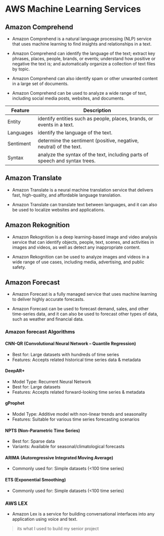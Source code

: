 # AWS Machine Learning Services


## Amazon Comprehend

- Amazon Comprehend is a natural language processing (NLP) service that uses machine learning to find insights and relationships in a text.

- Amazon Comprehend can identify the language of the text; extract key phrases, places, people, brands, or events; understand how positive or negative the text is; and automatically organize a collection of text files by topic.

- Amazon Comprehend can also identify spam or other unwanted content in a large set of documents.

- Amazon Comprehend can be used to analyze a wide range of text, including social media posts, websites, and documents.

| Feature   | Description                                                                                       |
| --------- | ------------------------------------------------------------------------------------------------- |
| Entity    | identify entities such as people, places, brands, or events in a text.      |
| Languages | identify the language of the text.                                          |
| Sentiment | determine the sentiment (positive, negative, neutral) of the text.          |
| Syntax    | analyze the syntax of the text, including parts of speech and syntax trees. |



## Amazon Translate


- Amazon Translate is a neural machine translation service that delivers fast, high-quality, and affordable language translation.

- Amazon Translate can translate text between languages, and it can also be used to localize websites and applications.


## Amazon Rekognition



- Amazon Rekognition is a deep learning-based image and video analysis service that can identify objects, people, text, scenes, and activities in images and videos, as well as detect any inappropriate content.


- Amazon Rekognition can be used to analyze images and videos in a wide range of use cases, including media, advertising, and public safety.



## Amazon Forecast



- Amazon Forecast is a fully managed service that uses machine learning to deliver highly accurate forecasts.


- Amazon Forecast can be used to forecast demand, sales, and other time-series data, and it can also be used to forecast other types of data, such as weather and financial data.

### Amazon forecast Algorithms

  

#### CNN-QR (Convolutional Neural Network – Quantile Regression)

- Best for: Large datasets with hundreds of time series
- Features: Accepts related historical time series data & metadata

#### DeepAR+

- Model Type: Recurrent Neural Network
- Best for: Large datasets
- Features: Accepts related forward-looking time series & metadata

#### gProphet

- Model Type: Additive model with non-linear trends and seasonality
- Features: Suitable for various time series forecasting scenarios

#### NPTS (Non-Parametric Time Series)

- Best for: Sparse data
- Variants: Available for seasonal/climatological forecasts

#### ARIMA (Autoregressive Integrated Moving Average)

- Commonly used for: Simple datasets (<100 time series)

#### ETS (Exponential Smoothing)

- Commonly used for: Simple datasets (<100 time series)



### AWS LEX


- Amazon Lex is a service for building conversational interfaces into any application using voice and text.

> its what I used to build my senior project 






